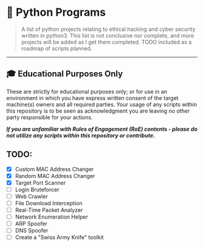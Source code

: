 # :snake: Python Programs
 > A list of python projects relating to ethical hacking and cyber security written in python3. This list is not conclusive nor complete, and more projects will be added as I get them completed. TODO included as a roadmap of scripts planned.
---
## 🎓 Educational Purposes Only
These are strictly for educational purposes only; or for use in an environment in which you have express written consent of the target machine(s) owners and all required parties. Your usage of any scripts within this repository is to be seen as acknowledgment you are leaving no other party responsible for your actions.

<b><em>If you are unfamiliar with Rules of Engagement (RoE) contents - please do not utilize any scripts within this repository or contribute.</b></em>

## TODO:
- [X] Custom MAC Address Changer
- [X] Random MAC Address Changer
- [X] Target Port Scanner
- [ ] Login Bruteforcer
- [ ] Web Crawler
- [ ] File Download Interception
- [ ] Real-Time Packet Analyzer
- [ ] Network Enumeration Helper
- [ ] ARP Spoofer
- [ ] DNS Spoofer
- [ ] Create a "Swiss Army Knife" toolkit
